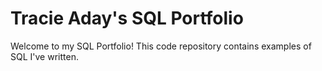 # Tracie Aday's SQL Portfolio
Welcome to my SQL Portfolio! This code repository contains examples of SQL I've written.
